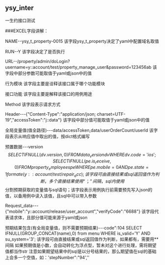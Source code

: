 ## ysy_inter
一生约接口测试

###EXCEL字段讲解：

NAME--ysy_t_property-0015
该字段ysy_t_property决定了yaml中配置域名取值

RUN--Y
该字段决定了是否执行

URL--/property/admin/doLogin?username=y::account/test/property_manage_user&password=123456ab
该字段中部分参数可能取值于yaml或json中的值

行为模块
该字段主要是诠释该接口属于哪个功能模块

接口功能
该字段主要是解释该接口的用例用途

Method
该字段表示请求方式

Header---{"Content-Type":"application/json; charset=UTF-19","accessToken":"j::data"}
该字段中部分值可能取值于yaml或json中的值

全局变量值(值全路径)---data/accessToken,data/userOrderCount/userId
该字段表示从响应值中取出的值，按dict格式编写

预置数据---version$$SELECT IFNULL(dv.version,0) FROM data_version dv WHERE dv.code='ios'
;SELECT IFNULL(pe.is_receive,0) FROM property_employees pe WHERE pe.mobile={0} AND pe.state=1formate(y::account/test/repair_acc);
该字段可由直接结果或sql返回值作为判断，多个直接结果使用“；”间隔，sql内使用$$分割预期获取的变量值与sql语句；该字段表示用例执行前需要预先写入json的值，以备用例中读入该值，且sql中可以带入参数


Request_data---{"mobile":"y::account/release/user_account","verifyCode":"6688"}
该字段代表请求体，且部分值可能来源于yaml或json

预期结果包含(有全局变量值，则不需要预期结果)---code":104  SELECT IFNULL(GROUP_CONCAT(name),0) from menu WHERE is_valid='Y' AND su_system='3';
该字段可由直接结果或sql返回值作为判断，如果都有，需要用**间隔
如果预期值是小数，会自动转化为浮点型，暂未对这个进行处理，需将期望值都当作str
注意如果期望结果中的sql是以分号结果的，那么期望值在sql的基础上会多一个空值，如：'stepNumber":"94',''



